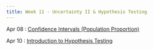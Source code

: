 ```yaml
---
title: Week 11 - Uncertainty II & Hypothesis Testing
---
```


Apr 08
: [Confidence Intervals (Population Proportion)](https://rmshksu.github.io/stat225_spring2025/classes/d18-225-spr25.html)

Apr 10
: [Introduction to Hypothesis Testing](https://rmshksu.github.io/stat225_spring2025/classes/d19-225-spr25.html)
